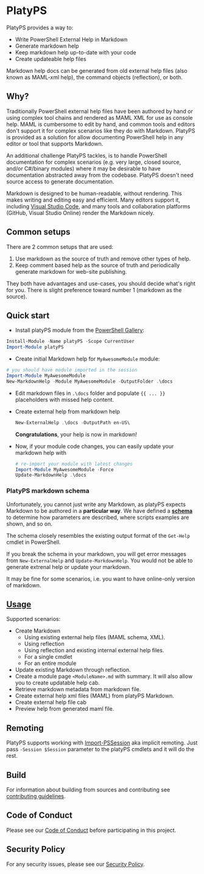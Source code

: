 # PlatyPS

PlatyPS provides a way to:

- Write PowerShell External Help in Markdown
- Generate markdown help
- Keep markdown help up-to-date with your code
- Create updateable help files

Markdown help docs can be generated from old external help files (also known as MAML-xml help), the
command objects (reflection), or both.

## Why?

Traditionally PowerShell external help files have been authored by hand or using complex tool chains
and rendered as MAML XML for use as console help. MAML is cumbersome to edit by hand, and common
tools and editors don't support it for complex scenarios like they do with Markdown. PlatyPS is
provided as a solution for allow documenting PowerShell help in any editor or tool that supports
Markdown.

An additional challenge PlatyPS tackles, is to handle PowerShell documentation for complex scenarios
(e.g. very large, closed source, and/or C#/binary modules) where it may be desirable to have
documentation abstracted away from the codebase. PlatyPS doesn't need source access to generate
documentation.

Markdown is designed to be human-readable, without rendering. This makes writing and editing easy
and efficient. Many editors support it, including [Visual Studio Code][04], and many tools and
collaboration platforms (GitHub, Visual Studio Online) render the Markdown nicely.

## Common setups

There are 2 common setups that are used:

1. Use markdown as the source of truth and remove other types of help.
1. Keep comment based help as the source of truth and periodically generate markdown for web-site
   publishing.

They both have advantages and use-cases, you should decide what's right for you. There is slight
preference toward number 1 (markdown as the source).

## Quick start

- Install platyPS module from the [PowerShell Gallery][07]:

```powershell
Install-Module -Name platyPS -Scope CurrentUser
Import-Module platyPS
```

- Create initial Markdown help for `MyAwesomeModule` module:

```powershell
# you should have module imported in the session
Import-Module MyAwesomeModule
New-MarkdownHelp -Module MyAwesomeModule -OutputFolder .\docs
```

- Edit markdown files in `.\docs` folder and populate `{{ ... }}` placeholders with missed help content.
- Create external help from markdown help

  ```powershell
  New-ExternalHelp .\docs -OutputPath en-US\
  ```

  **Congratulations**, your help is now in markdown!

- Now, if your module code changes, you can easily update your markdown help with

  ```powershell
  # re-import your module with latest changes
  Import-Module MyAwesomeModule -Force
  Update-MarkdownHelp .\docs
  ```

### PlatyPS markdown schema

Unfortunately, you cannot just write any Markdown, as platyPS expects Markdown to be authored in a
**particular way**. We have defined a [**schema**][03] to determine how parameters are described,
where scripts examples are shown, and so on.

The schema closely resembles the existing output format of the `Get-Help` cmdlet in PowerShell.

If you break the schema in your markdown, you will get error messages from `New-ExternalHelp` and
`Update-MarkdownHelp`. You would not be able to generate extrenal help or update your markdown.

It may be fine for some scenarios, i.e. you want to have online-only version of markdown.

## [Usage][06]

Supported scenarios:

- Create Markdown
  - Using existing external help files (MAML schema, XML).
  - Using reflection
  - Using reflection and existing internal external help files.
  - For a single cmdlet
  - For an entire module
- Update existing Markdown through reflection.
- Create a module page `<ModuleName>.md` with summary. It will also allow you to create updatable
  help cab.
- Retrieve markdown metadata from markdown file.
- Create external help xml files (MAML) from platyPS Markdown.
- Create external help file cab
- Preview help from generated maml file.

## Remoting

PlatyPS supports working with [Import-PSSession][05] aka implicit remoting. Just pass
`-Session $Session` parameter to the platyPS cmdlets and it will do the rest.

## Build

For information about building from sources and contributing see [contributing guidelines][02].

## Code of Conduct

Please see our [Code of Conduct][01] before participating in this project.

## Security Policy

For any security issues, please see our [Security Policy][08].

<!-- link references -->
[01]: CODE_OF_CONDUCT.md
[02]: docs/developer/platyPS/CONTRIBUTING.md
[03]: docs/deveopler/platyPS.schema.md
[04]: https://code.visualstudio.com/
[05]: https://docs.microsoft.com/powershell/module/microsoft.powershell.utility/import-pssession
[06]: https://learn.microsoft.com/powershell/module/platyps/
[07]: https://www.powershellgallery.com/packages/platyPS
[08]: SECURITY.md

